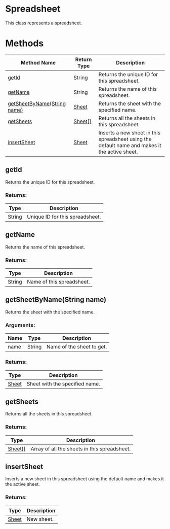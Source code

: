 # Spreadsheet
This class represents a spreadsheet.

# Methods
|Method Name|Return Type|Description|
|-|-|-
[getId](#getid)|String|Returns the unique ID for this spreadsheet.<br />
[getName](#getname)|String|Returns the name of this spreadsheet.<br />
[getSheetByName(String name)](#getsheetbyname~string-name~)|[Sheet](./Sheet)|Returns the sheet with the specified name.
[getSheets](#getsheets)|[Sheet[]](./Sheet)|Returns all the sheets in this spreadsheet.<br />
[insertSheet](#insertsheet)|[Sheet](./Sheet)|Inserts a new sheet in this spreadsheet using the default name and makes it the active sheet.<br />

## <a name="getid"></a>getId
Returns the unique ID for this spreadsheet.

### Returns:
|Type|Description|
|-|-
String|Unique ID for this spreadsheet.

## <a name="getname"></a>getName
Returns the name of this spreadsheet.

### Returns:
|Type|Description|
|-|-
String|Name of this spreadsheet.

## <a name="getsheetbyname~string-name~"></a>getSheetByName(String name)
Returns the sheet with the specified name.
### Arguments:
|Name|Type|Description|
|-|-|-
name|String|Name of the sheet to get.
### Returns:
|Type|Description|
|-|-
[Sheet](./Sheet)|Sheet with the specified name.

## <a name="getsheets"></a>getSheets
Returns all the sheets in this spreadsheet.

### Returns:
|Type|Description|
|-|-
[Sheet[]](./Sheet)|Array of all the sheets in this spreadsheet.

## <a name="insertsheet"></a>insertSheet
Inserts a new sheet in this spreadsheet using the default name and makes it the active sheet.

### Returns:
|Type|Description|
|-|-
[Sheet](./Sheet)|New sheet.


